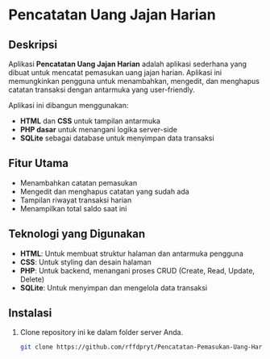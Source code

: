 # Pencatatan Uang Jajan Harian

## Deskripsi
Aplikasi **Pencatatan Uang Jajan Harian** adalah aplikasi sederhana yang dibuat untuk mencatat pemasukan uang jajan harian. Aplikasi ini memungkinkan pengguna untuk menambahkan, mengedit, dan menghapus catatan transaksi dengan antarmuka yang user-friendly.

Aplikasi ini dibangun menggunakan:
- **HTML** dan **CSS** untuk tampilan antarmuka
- **PHP dasar** untuk menangani logika server-side
- **SQLite** sebagai database untuk menyimpan data transaksi

## Fitur Utama
- Menambahkan catatan pemasukan
- Mengedit dan menghapus catatan yang sudah ada
- Tampilan riwayat transaksi harian
- Menampilkan total saldo saat ini

## Teknologi yang Digunakan
- **HTML**: Untuk membuat struktur halaman dan antarmuka pengguna
- **CSS**: Untuk styling dan desain halaman
- **PHP**: Untuk backend, menangani proses CRUD (Create, Read, Update, Delete)
- **SQLite**: Untuk menyimpan dan mengelola data transaksi

## Instalasi
1. Clone repository ini ke dalam folder server Anda.
   ```bash
   git clone https://github.com/rffdpryt/Pencatatan-Pemasukan-Uang-Harian.git